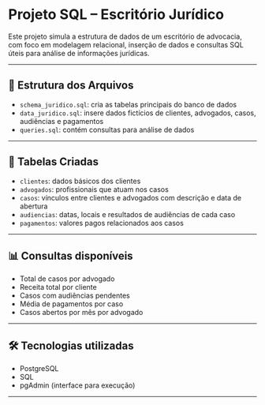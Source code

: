 # Projeto SQL – Escritório Jurídico

Este projeto simula a estrutura de dados de um escritório de advocacia, com foco em modelagem relacional, inserção de dados e consultas SQL úteis para análise de informações jurídicas.

---

## 📁 Estrutura dos Arquivos

- `schema_juridico.sql`: cria as tabelas principais do banco de dados
- `data_juridico.sql`: insere dados fictícios de clientes, advogados, casos, audiências e pagamentos
- `queries.sql`: contém consultas para análise de dados

---

## 🧱 Tabelas Criadas

- `clientes`: dados básicos dos clientes
- `advogados`: profissionais que atuam nos casos
- `casos`: vínculos entre clientes e advogados com descrição e data de abertura
- `audiencias`: datas, locais e resultados de audiências de cada caso
- `pagamentos`: valores pagos relacionados aos casos

---

## 📊 Consultas disponíveis

- Total de casos por advogado
- Receita total por cliente
- Casos com audiências pendentes
- Média de pagamentos por caso
- Casos abertos por mês por advogado

---

## 🛠️ Tecnologias utilizadas

- PostgreSQL
- SQL
- pgAdmin (interface para execução)

---

